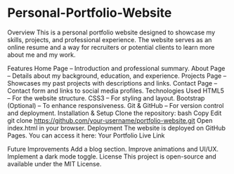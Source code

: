 # Personal-Portfolio-Website
Overview
This is a personal portfolio website designed to showcase my skills, projects, and professional experience. The website serves as an online resume and a way for recruiters or potential clients to learn more about me and my work.

Features
Home Page – Introduction and professional summary.
About Page – Details about my background, education, and experience.
Projects Page – Showcases my past projects with descriptions and links.
Contact Page – Contact form and links to social media profiles.
Technologies Used
HTML5 – For the website structure.
CSS3 – For styling and layout.
Bootstrap (Optional) – To enhance responsiveness.
Git & GitHub – For version control and deployment.
Installation & Setup
Clone the repository:
bash
Copy
Edit
git clone https://github.com/your-username/portfolio-website.git
Open index.html in your browser.
Deployment
The website is deployed on GitHub Pages. You can access it here:
Your Portfolio Live Link

Future Improvements
Add a blog section.
Improve animations and UI/UX.
Implement a dark mode toggle.
License
This project is open-source and available under the MIT License.
